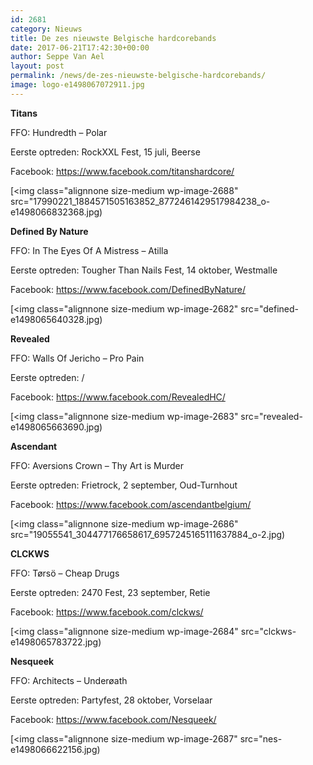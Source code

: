 ```yaml
---
id: 2681
category: Nieuws
title: De zes nieuwste Belgische hardcorebands
date: 2017-06-21T17:42:30+00:00
author: Seppe Van Ael
layout: post
permalink: /news/de-zes-nieuwste-belgische-hardcorebands/
image: logo-e1498067072911.jpg
---
```

**Titans**

FFO: Hundredth – Polar

Eerste optreden: RockXXL Fest, 15 juli, Beerse

Facebook: https://www.facebook.com/titanshardcore/

[<img class="alignnone size-medium wp-image-2688" src="17990221_1884571505163852_8772461429517984238_o-e1498066832368.jpg)

**Defined By Nature**

FFO: In The Eyes Of A Mistress – Atilla

Eerste optreden: Tougher Than Nails Fest, 14 oktober, Westmalle

Facebook: https://www.facebook.com/DefinedByNature/

[<img class="alignnone size-medium wp-image-2682" src="defined-e1498065640328.jpg)

**Revealed**

FFO: Walls Of Jericho – Pro Pain

Eerste optreden: /

Facebook: https://www.facebook.com/RevealedHC/

[<img class="alignnone size-medium wp-image-2683" src="revealed-e1498065663690.jpg)

**Ascendant**

FFO: Aversions Crown – Thy Art is Murder

Eerste optreden: Frietrock, 2 september, Oud-Turnhout

Facebook: https://www.facebook.com/ascendantbelgium/

[<img class="alignnone size-medium wp-image-2686" src="19055541_304477176658617_6957245165111637884_o-2.jpg)

**CLCKWS**

FFO: Tørsö – Cheap Drugs

Eerste optreden: 2470 Fest, 23 september, Retie

Facebook: https://www.facebook.com/clckws/

[<img class="alignnone size-medium wp-image-2684" src="clckws-e1498065783722.jpg)

**Nesqueek**

FFO: Architects – Underøath

Eerste optreden: Partyfest, 28 oktober, Vorselaar

Facebook: https://www.facebook.com/Nesqueek/

[<img class="alignnone size-medium wp-image-2687" src="nes-e1498066622156.jpg)